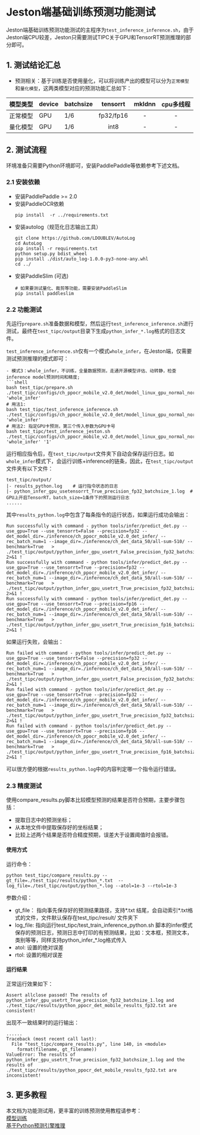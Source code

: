 # Jeston端基础训练预测功能测试

Jeston端基础训练预测功能测试的主程序为`test_inference_inference.sh`，由于Jeston端CPU较差，Jeston只需要测试TIPC关于GPU和TensorRT预测推理的部分即可。

## 1. 测试结论汇总

- 预测相关：基于训练是否使用量化，可以将训练产出的模型可以分为`正常模型`和`量化模型`，这两类模型对应的预测功能汇总如下：

| 模型类型 |device | batchsize | tensorrt | mkldnn | cpu多线程 |
|  ----   |  ---- |   ----   |  :----:  |   :----:   |  :----:  |
| 正常模型 | GPU | 1/6 | fp32/fp16 | - | - |
| 量化模型 | GPU | 1/6 | int8 | - | - |


## 2. 测试流程

环境准备只需要Python环境即可，安装PaddlePaddle等依赖参考下述文档。

### 2.1 安装依赖
- 安装PaddlePaddle >= 2.0
- 安装PaddleOCR依赖
    ```
    pip install  -r ../requirements.txt
    ```
- 安装autolog（规范化日志输出工具）
    ```
    git clone https://github.com/LDOUBLEV/AutoLog
    cd AutoLog
    pip install -r requirements.txt
    python setup.py bdist_wheel
    pip install ./dist/auto_log-1.0.0-py3-none-any.whl
    cd ../
    ```
- 安装PaddleSlim (可选)
   ```
   # 如果要测试量化、裁剪等功能，需要安装PaddleSlim
   pip install paddleslim
   ```


### 2.2 功能测试

先运行`prepare.sh`准备数据和模型，然后运行`test_inference_inference.sh`进行测试，最终在```test_tipc/output```目录下生成`python_infer_*.log`格式的日志文件。

`test_inference_inference.sh`仅有一个模式`whole_infer`，在Jeston端，仅需要测试预测推理的模式即可：

```
- 模式3：whole_infer，不训练，全量数据预测，走通开源模型评估、动转静，检查inference model预测时间和精度;
```shell
bash test_tipc/prepare.sh ./test_tipc/configs/ch_ppocr_mobile_v2.0_det/model_linux_gpu_normal_normal_infer_python_jetson.txt 'whole_infer'
# 用法1:
bash test_tipc/test_inference_inference.sh ./test_tipc/configs/ch_ppocr_mobile_v2.0_det/model_linux_gpu_normal_normal_infer_python_jetson.txt 'whole_infer'
# 用法2: 指定GPU卡预测，第三个传入参数为GPU卡号
bash test_tipc/test_inference_jeston.sh ./test_tipc/configs/ch_ppocr_mobile_v2.0_det/model_linux_gpu_normal_normal_infer_python_jetson.txt 'whole_infer' '1'
```

运行相应指令后，在`test_tipc/output`文件夹下自动会保存运行日志。如`whole_infer`模式下，会运行训练+inference的链条，因此，在`test_tipc/output`文件夹有以下文件：
```
test_tipc/output/
|- results_python.log    # 运行指令状态的日志
|- python_infer_gpu_usetensorrt_True_precision_fp32_batchsize_1.log  # GPU上开启TensorRT，batch_size=1条件下的预测运行日志
......
```

其中`results_python.log`中包含了每条指令的运行状态，如果运行成功会输出：
```
Run successfully with command - python tools/infer/predict_det.py --use_gpu=True --use_tensorrt=False --precision=fp32 --det_model_dir=./inference/ch_ppocr_mobile_v2.0_det_infer/ --rec_batch_num=1 --image_dir=./inference/ch_det_data_50/all-sum-510/ --benchmark=True   > ./test_tipc/output/python_infer_gpu_usetrt_False_precision_fp32_batchsize_1.log 2>&1 !  
Run successfully with command - python tools/infer/predict_det.py --use_gpu=True --use_tensorrt=True --precision=fp32 --det_model_dir=./inference/ch_ppocr_mobile_v2.0_det_infer/ --rec_batch_num=1 --image_dir=./inference/ch_det_data_50/all-sum-510/ --benchmark=True   > ./test_tipc/output/python_infer_gpu_usetrt_True_precision_fp32_batchsize_1.log 2>&1 !  
Run successfully with command - python tools/infer/predict_det.py --use_gpu=True --use_tensorrt=True --precision=fp16 --det_model_dir=./inference/ch_ppocr_mobile_v2.0_det_infer/ --rec_batch_num=1 --image_dir=./inference/ch_det_data_50/all-sum-510/ --benchmark=True   > ./test_tipc/output/python_infer_gpu_usetrt_True_precision_fp16_batchsize_1.log 2>&1 !
```
如果运行失败，会输出：
```
Run failed with command - python tools/infer/predict_det.py --use_gpu=True --use_tensorrt=False --precision=fp32 --det_model_dir=./inference/ch_ppocr_mobile_v2.0_det_infer/ --rec_batch_num=1 --image_dir=./inference/ch_det_data_50/all-sum-510/ --benchmark=True   > ./test_tipc/output/python_infer_gpu_usetrt_False_precision_fp32_batchsize_1.log 2>&1 !
Run failed with command - python tools/infer/predict_det.py --use_gpu=True --use_tensorrt=True --precision=fp32 --det_model_dir=./inference/ch_ppocr_mobile_v2.0_det_infer/ --rec_batch_num=1 --image_dir=./inference/ch_det_data_50/all-sum-510/ --benchmark=True   > ./test_tipc/output/python_infer_gpu_usetrt_True_precision_fp32_batchsize_1.log 2>&1 !
Run failed with command - python tools/infer/predict_det.py --use_gpu=True --use_tensorrt=True --precision=fp16 --det_model_dir=./inference/ch_ppocr_mobile_v2.0_det_infer/ --rec_batch_num=1 --image_dir=./inference/ch_det_data_50/all-sum-510/ --benchmark=True   > ./test_tipc/output/python_infer_gpu_usetrt_True_precision_fp16_batchsize_1.log 2>&1 !
```
可以很方便的根据`results_python.log`中的内容判定哪一个指令运行错误。

### 2.3 精度测试

使用compare_results.py脚本比较模型预测的结果是否符合预期，主要步骤包括：
- 提取日志中的预测坐标；
- 从本地文件中提取保存好的坐标结果；
- 比较上述两个结果是否符合精度预期，误差大于设置阈值时会报错。

#### 使用方式
运行命令：
```shell
python test_tipc/compare_results.py --gt_file=./test_tipc/results/python_*.txt  --log_file=./test_tipc/output/python_*.log --atol=1e-3 --rtol=1e-3
```

参数介绍：  
- gt_file： 指向事先保存好的预测结果路径，支持*.txt 结尾，会自动索引*.txt格式的文件，文件默认保存在test_tipc/result/ 文件夹下
- log_file: 指向运行test_tipc/test_train_inference_python.sh 脚本的infer模式保存的预测日志，预测日志中打印的有预测结果，比如：文本框，预测文本，类别等等，同样支持python_infer_*.log格式传入
- atol: 设置的绝对误差
- rtol: 设置的相对误差

#### 运行结果

正常运行效果如下：
```
Assert allclose passed! The results of python_infer_gpu_usetrt_True_precision_fp32_batchsize_1.log and ./test_tipc/results/python_ppocr_det_mobile_results_fp32.txt are consistent!
```

出现不一致结果时的运行输出：
```
......
Traceback (most recent call last):
  File "test_tipc/compare_results.py", line 140, in <module>
    format(filename, gt_filename))
ValueError: The results of python_infer_gpu_usetrt_True_precision_fp32_batchsize_1.log and the results of ./test_tipc/results/python_ppocr_det_mobile_results_fp32.txt are inconsistent!
```


## 3. 更多教程
本文档为功能测试用，更丰富的训练预测使用教程请参考：  
[模型训练](https://github.com/PaddlePaddle/PaddleOCR/blob/dygraph/doc/doc_ch/training.md)  
[基于Python预测引擎推理](https://github.com/PaddlePaddle/PaddleOCR/blob/dygraph/doc/doc_ch/inference.md)
